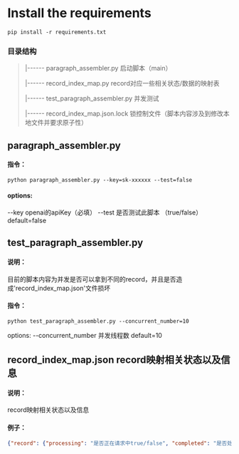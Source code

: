 # Install the requirements
```
pip install -r requirements.txt
```


### 目录结构

> |------ paragraph_assembler.py        启动脚本（main）
> 
> |------ record_index_map.py           record对应一些相关状态/数据的映射表
>
> |------ test_paragraph_assembler.py   并发测试
> 
> |------ record_index_map.json.lock    锁控制文件（脚本内容涉及到修改本地文件并要求原子性）
>

## paragraph_assembler.py

#### 指令：
```shell
python paragraph_assembler.py --key=sk-xxxxxx --test=false
```

#### options:
  --key  openai的apiKey（必填）
  --test 是否测试此脚本 （true/false）default=false


## test_paragraph_assembler.py 

#### 说明：
目前的脚本内容为并发是否可以拿到不同的record，并且是否造成'record_index_map.json'文件损坏

#### 指令：
```shell
python test_paragraph_assembler.py --concurrent_number=10
```
options:
  --concurrent_number 并发线程数 default=10


## record_index_map.json record映射相关状态以及信息

#### 说明：
record映射相关状态以及信息

#### 例子：
```json
{"record": {"processing": "是否正在请求中true/false", "completed": "是否处理完毕true/false", "index": "对应的dataset index"}, ...}
```